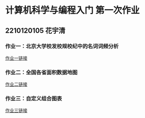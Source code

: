 # 计算机科学与编程入门 第一次作业
## 2210120105 花宇清
### 作业一：北京大学校发校规校纪中的名词词频分析
[作业一链接](https://github.com/HUBawx/HUBawx.github.io/blob/main/view.html)

### 作业二：全国各省面积数据地图
[作业二链接](https://github.com/HUBawx/HUBawx.github.io/blob/main/%E5%85%A8%E5%9B%BD%E5%90%84%E7%9C%81%E9%9D%A2%E7%A7%AF%E6%95%B0%E6%8D%AE%E5%9C%B0%E5%9B%BE.html)

### 作业三：自定义组合图表
[作业三链接](https://github.com/HUBawx/HUBawx.github.io/blob/main/%E7%BB%84%E5%90%88%E5%9B%BE%E8%A1%A8.html)
